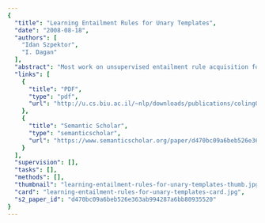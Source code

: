 ```yaml
---
{
  "title": "Learning Entailment Rules for Unary Templates",
  "date": "2008-08-18",
  "authors": [
    "Idan Szpektor",
    "I. Dagan"
  ],
  "abstract": "Most work on unsupervised entailment rule acquisition focused on rules between templates with two variables, ignoring unary rules - entailment rules between templates with a single variable. In this paper we investigate two approaches for unsupervised learning of such rules and compare the proposed methods with a binary rule learning method. The results show that the learned unary rule-sets outperform the binary rule-set. In addition, a novel directional similarity measure for learning entailment, termed Balanced-Inclusion, is the best performing measure.",
  "links": [
    {
      "title": "PDF",
      "type": "pdf",
      "url": "http://u.cs.biu.ac.il/~nlp/downloads/publications/coling08.pdf"
    },
    {
      "title": "Semantic Scholar",
      "type": "semanticscholar",
      "url": "https://www.semanticscholar.org/paper/d470bc09a6beb526e363ab994287a6bb80935520"
    }
  ],
  "supervision": [],
  "tasks": [],
  "methods": [],
  "thumbnail": "learning-entailment-rules-for-unary-templates-thumb.jpg",
  "card": "learning-entailment-rules-for-unary-templates-card.jpg",
  "s2_paper_id": "d470bc09a6beb526e363ab994287a6bb80935520"
}
---
```


